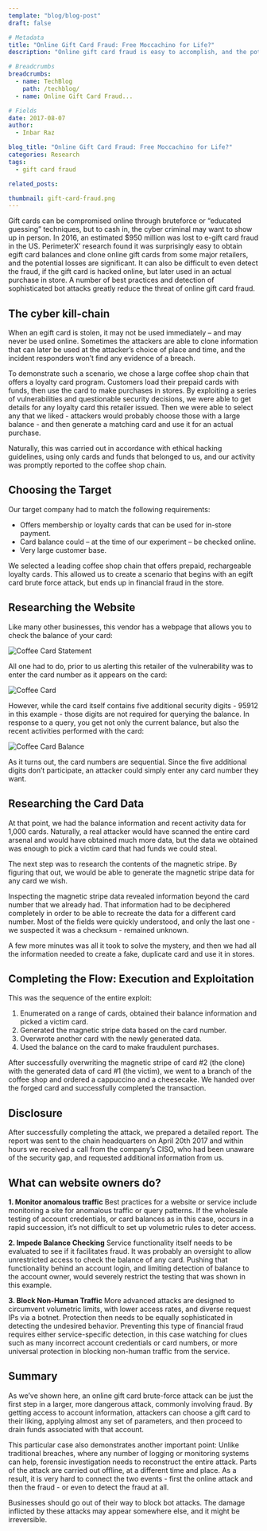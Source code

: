 ```yaml
---
template: "blog/blog-post"
draft: false

# Metadata
title: "Online Gift Card Fraud: Free Moccachino for Life?"
description: "Online gift card fraud is easy to accomplish, and the potential losses to retailers are significant. Learn best practices to prevent this on your site."

# Breadcrumbs
breadcrumbs:
  - name: TechBlog
    path: /techblog/
  - name: Online Gift Card Fraud...

# Fields
date: 2017-08-07
author:
  - Inbar Raz

blog_title: "Online Gift Card Fraud: Free Moccachino for Life?"
categories: Research
tags:
  - gift card fraud

related_posts:

thumbnail: gift-card-fraud.png
---
```


Gift cards can be compromised online through bruteforce or “educated guessing” techniques, but to cash in, the cyber criminal may want to show up in person. In 2016, an estimated \$950 million was lost to e-gift card fraud in the US. PerimeterX’ research found it was surprisingly easy to obtain egift card balances and clone online gift cards from some major retailers, and the potential losses are significant. It can also be difficult to even detect the fraud, if the gift card is hacked online, but later used in an actual purchase in store. A number of best practices and detection of sophisticated bot attacks greatly reduce the threat of online gift card fraud.

## The cyber kill-chain

When an egift card is stolen, it may not be used immediately – and may never be used online. Sometimes the attackers are able to clone information that can later be used at the attacker’s choice of place and time, and the incident responders won’t find any evidence of a breach.

To demonstrate such a scenario, we chose a large coffee shop chain that offers a loyalty card program. Customers load their prepaid cards with funds, then use the card to make purchases in stores. By exploiting a series of vulnerabilities and questionable security decisions, we were able to get details for any loyalty card this retailer issued. Then we were able to select any that we liked - attackers would probably choose those with a large balance - and then generate a matching card and use it for an actual purchase.

Naturally, this was carried out in accordance with ethical hacking guidelines, using only cards and funds that belonged to us, and our activity was promptly reported to the coffee shop chain.

## Choosing the Target

Our target company had to match the following requirements:

- Offers membership or loyalty cards that can be used for in-store payment.
- Card balance could – at the time of our experiment – be checked online.
- Very large customer base.

We selected a leading coffee shop chain that offers prepaid, rechargeable loyalty cards. This allowed us to create a scenario that begins with an egift card brute force attack, but ends up in financial fraud in the store.

## Researching the Website

Like many other businesses, this vendor has a webpage that allows you to check the balance of your card:

![Coffee Card Statement](/assets/images/blog/coffee-card-statement.png)

All one had to do, prior to us alerting this retailer of the vulnerability was to enter the card number as it appears on the card:

![Coffee Card](/assets/images/blog/coffee-card.png)

However, while the card itself contains five additional security digits - 95912 in this example - those digits are not required for querying the balance. In response to a query, you get not only the current balance, but also the recent activities performed with the card:

![Coffee Card Balance](/assets/images/blog/coffee-card-balance.png)

As it turns out, the card numbers are sequential. Since the five additional digits don’t participate, an attacker could simply enter any card number they want.

## Researching the Card Data

At that point, we had the balance information and recent activity data for 1,000 cards. Naturally, a real attacker would have scanned the entire card arsenal and would have obtained much more data, but the data we obtained was enough to pick a victim card that had funds we could steal.

The next step was to research the contents of the magnetic stripe. By figuring that out, we would be able to generate the magnetic stripe data for any card we wish.

Inspecting the magnetic stripe data revealed information beyond the card number that we already had. That information had to be deciphered completely in order to be able to recreate the data for a different card number. Most of the fields were quickly understood, and only the last one - we suspected it was a checksum - remained unknown.

A few more minutes was all it took to solve the mystery, and then we had all the information needed to create a fake, duplicate card and use it in stores.

## Completing the Flow: Execution and Exploitation

This was the sequence of the entire exploit:

1. Enumerated on a range of cards, obtained their balance information and picked a victim card.
2. Generated the magnetic stripe data based on the card number.
3. Overwrote another card with the newly generated data.
4. Used the balance on the card to make fraudulent purchases.

After successfully overwriting the magnetic stripe of card #2 (the clone) with the generated data of card #1 (the victim), we went to a branch of the coffee shop and ordered a cappuccino and a cheesecake. We handed over the forged card and successfully completed the transaction.

## Disclosure

After successfully completing the attack, we prepared a detailed report. The report was sent to the chain headquarters on April 20th 2017 and within hours we received a call from the company’s CISO, who had been unaware of the security gap, and requested additional information from us.

## What can website owners do?

**1. Monitor anomalous traffic**
Best practices for a website or service include monitoring a site for anomalous traffic or query patterns. If the wholesale testing of account credentials, or card balances as in this case, occurs in a rapid succession, it’s not difficult to set up volumetric rules to deter access.

**2. Impede Balance Checking**
Service functionality itself needs to be evaluated to see if it facilitates fraud. It was probably an oversight to allow unrestricted access to check the balance of any card. Pushing that functionality behind an account login, and limiting detection of balance to the account owner, would severely restrict the testing that was shown in this example.

**3. Block Non-Human Traffic**
More advanced attacks are designed to circumvent volumetric limits, with lower access rates, and diverse request IPs via a botnet. Protection then needs to be equally sophisticated in detecting the undesired behavior. Preventing this type of financial fraud requires either service-specific detection, in this case watching for clues such as many incorrect account credentials or card numbers, or more universal protection in blocking non-human traffic from the service.

## Summary

As we’ve shown here, an online gift card brute-force attack can be just the first step in a larger, more dangerous attack, commonly involving fraud. By getting access to account information, attackers can choose a gift card to their liking, applying almost any set of parameters, and then proceed to drain funds associated with that account.

This particular case also demonstrates another important point: Unlike traditional breaches, where any number of logging or monitoring systems can help, forensic investigation needs to reconstruct the entire attack. Parts of the attack are carried out offline, at a different time and place. As a result, it is very hard to connect the two events - first the online attack and then the fraud - or even to detect the fraud at all.

Businesses should go out of their way to block bot attacks. The damage inflicted by these attacks may appear somewhere else, and it might be irreversible.
